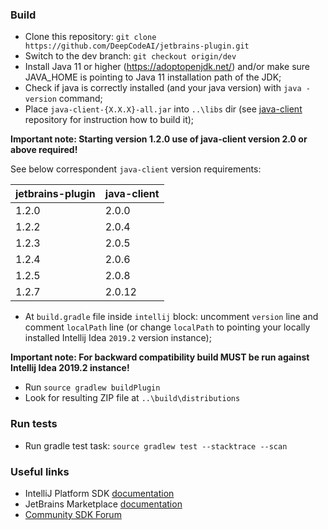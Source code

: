 ### Build

- Clone this repository: `git clone https://github.com/DeepCodeAI/jetbrains-plugin.git` 
- Switch to the dev branch: `git checkout origin/dev`
- Install Java 11 or higher (https://adoptopenjdk.net/) and/or make sure JAVA_HOME is pointing to Java 11 installation path of the JDK;
- Check if java is correctly installed (and your java version) with `java -version` command;
- Place `java-client-{X.X.X}-all.jar` into `..\libs` dir (see [java-client](https://github.com/DeepCodeAI/java-client) repository for instruction how to build it);

**Important note: Starting version 1.2.0 use of java-client version 2.0 or above required!**

See below correspondent `java-client` version requirements:

| jetbrains-plugin | java-client |
|------------------|-------------|
| 1.2.0            | 2.0.0       |
| 1.2.2            | 2.0.4       |
| 1.2.3            | 2.0.5       |
| 1.2.4            | 2.0.6       |
| 1.2.5            | 2.0.8       |
| 1.2.7            | 2.0.12      |

- At `build.gradle` file inside `intellij` block: uncomment `version` line and comment `localPath` line (or change `localPath` to pointing your locally installed Intellij Idea `2019.2` version instance);

**Important note: For backward compatibility build MUST be run against Intellij Idea 2019.2 instance!**
- Run `source gradlew buildPlugin`
- Look for resulting ZIP file at `..\build\distributions`

### Run tests

- Run gradle test task: `source gradlew test --stacktrace --scan`

### Useful links
- IntelliJ Platform SDK [documentation](https://www.jetbrains.org/intellij/sdk/docs/intro/welcome.html)
- JetBrains Marketplace [documentation](https://plugins.jetbrains.com/docs/marketplace/about-marketplace.html)
- [Community SDK Forum](https://intellij-support.jetbrains.com/hc/en-us/community/topics/200366979-IntelliJ-IDEA-Open-API-and-Plugin-Development)

